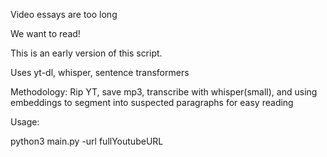 Video essays are too long

We want to read!

This is an early version of this script.

Uses yt-dl, whisper, sentence transformers

Methodology: Rip YT, save mp3, transcribe with whisper(small), and using embeddings to segment into suspected paragraphs for easy reading

Usage:

python3 main.py -url fullYoutubeURL